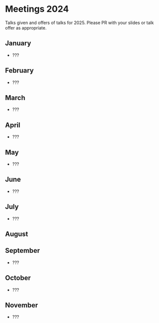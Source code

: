 # Meetings 2024

Talks given and offers of talks for 2025. Please PR with your slides or talk offer as appropriate.

## January
 - ???

## February
 - ???

## March
 - ???

## April
 - ???

## May
 - ???

## June
 - ???

## July
 - ???

## August
   
## September
 - ???

## October
 - ???

## November
 - ???
